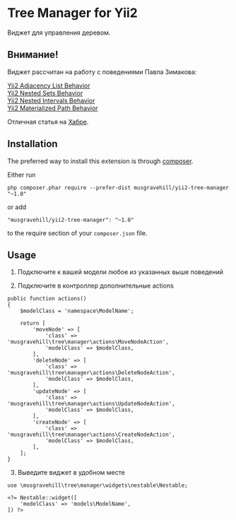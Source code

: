 # Tree Manager for Yii2

Виджет для управления деревом.

Внимание!
-----
Виджет рассчитан на работу с поведениями Павла Зимакова:

[Yii2 Adjacency List Behavior](https://github.com/paulzi/yii2-adjacency-list)  
[Yii2 Nested Sets Behavior](https://github.com/paulzi/yii2-nested-sets)  
[Yii2 Nested Intervals Behavior](https://github.com/paulzi/yii2-nested-intervals)  
[Yii2 Materialized Path Behavior](https://github.com/paulzi/yii2-materialized-path)  

Отличная статья на [Хабре](http://habrahabr.ru/post/266155/).


Installation
-------------

The preferred way to install this extension is through [composer](http://getcomposer.org/download/).

Either run

```
php composer.phar require --prefer-dist musgravehill/yii2-tree-manager "~1.0"
```

or add

```
"musgravehill/yii2-tree-manager": "~1.0"
```

to the require section of your `composer.json` file.


Usage
-----
 
  1. Подключите к вашей модели любое из указанных выше поведений
  
  2. Подключите в контроллер дополнительные actions

```
public function actions()
{
    $modelClass = 'namespace\ModelName';

    return [
        'moveNode' => [
            'class' => 'musgravehill\tree\manager\actions\MoveNodeAction',
            'modelClass' => $modelClass,
        ],
        'deleteNode' => [
            'class' => 'musgravehill\tree\manager\actions\DeleteNodeAction',
            'modelClass' => $modelClass,
        ],
        'updateNode' => [
            'class' => 'musgravehill\tree\manager\actions\UpdateNodeAction',
            'modelClass' => $modelClass,
        ],
        'createNode' => [
            'class' => 'musgravehill\tree\manager\actions\CreateNodeAction',
            'modelClass' => $modelClass,
        ],
    ];
}
```  

3. Выведите виджет в удобном месте

```
use \musgravehill\tree\manager\widgets\nestable\Nestable;

<?= Nestable::widget([
    'modelClass' => 'models\ModelName',
]) ?>
```